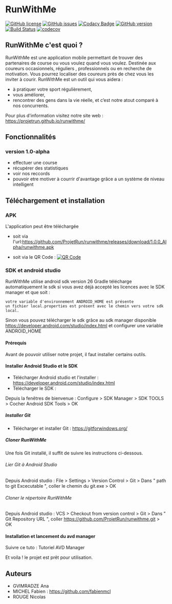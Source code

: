 # RunWithMe


[![GitHub license](https://img.shields.io/github/license/ProjetRun/runwithme.svg)](https://github.com/ProjetRun/runwithme/blob/master/LICENSE)
[![GitHub issues](https://img.shields.io/github/issues/ProjetRun/runwithme.svg)](https://github.com/ProjetRun/runwithme/issues)
[![Codacy Badge](https://api.codacy.com/project/badge/Grade/309ab3350a7444ad8b63ca537cb848d3)](https://www.codacy.com/app/ProjetRun/runwithme?utm_source=github.com&amp;utm_medium=referral&amp;utm_content=ProjetRun/runwithme/&amp;utm_campaign=Badge_Grade)
[![GitHub version](https://badge.fury.io/gh/ProjetRun%2Frunwithme.svg)](https://badge.fury.io/gh/ProjetRun%2Frunwithme)
[![Build Status](https://travis-ci.org/ProjetRun/runwithme.svg?branch=dev_fabien)](https://travis-ci.org/ProjetRun/runwithme)
[![codecov](https://codecov.io/gh/ProjetRun/runwithme/branch/master/graph/badge.svg)](https://codecov.io/gh/ProjetRun/runwithme)


## RunWithMe c'est quoi ? 

RunWithMe est une application mobile permettant de trouver des partenaires de course ou vous voulez quand vous voulez.
Destinée aux coureurs occasionnels, réguliers , professionnels ou en recherche de motivation.
Vous pourrez localiser des coureurs près de chez vous les inviter à courir.
RunWithMe est un outil qui vous aidera :

- à pratiquer votre sport régulièrement, 
- vous améliorer,
- rencontrer des gens dans la vie réelle, et c’est notre atout comparé à nos concurrents.

Pour plus d'information visitez notre site web : https://projetrun.github.io/runwithme/

## Fonctionnalités

### version 1.0-alpha
 - effectuer une course 
 - récupérer des statistiques 
 - voir nos reccords 
 - pouvoir etre motiver à courrir d'avantage grâce a un système de niveau intelligent 




## Téléchargement et installation 
### APK

L'application peut être téléchargée 

- soit via l'url:https://github.com/ProjetRun/runwithme/releases/download/1.0.0_Alpha/runwithme.apk

- soit via le QR Code : 
<a href='http://www.unitag.io/qrcode'><img src='http://www.unitag.io/qreator/generate?crs=xnjFkEn%252FP85fCPDXJ%252FXXKg5g6yQi7H4qzUlRVUntU035Re8CX7iHj071HbqF%252BCfYW0fkByoDtlWAYEP%252FkF2dipjP8Ux69VtYkusoonlKTAkgSRnmfwEzhpz3ulb%252BfgcH8xxrpOTbfLtqZS7YE5Pf9g%253D%253D&crd=fhOysE0g3Bah%252BuqXA7NPQx2rrS2o9rjHfmG68tV%252F4kxUO%252FYpN3tUfh15i8xOwmYDv%252Ff1kwlxP8bpaEE4xpYk8NIv3kMMuP5b5PcABpqsLU1k06UAxaFyKnSLtF5U%252B3jWuzv8Vzy0eXteUJKIDXoIiXJrds95Pws9k1PRIHZPah0%253D' alt='QR Code'/></a>

### SDK et android studio
RunWithMe utilise android sdk version 26 Gradle télécharge automatiquement le sdk si vous avez déjà accepté les licences avec le SDK manager et que soit :

    votre variable d'environnement ANDROID_HOME est présente
    un fichier local.properties est présent avec le chemin vers votre sdk local.

Sinon vous pouvez télécharger le sdk grâce au sdk manager disponible https://developer.android.com/studio/index.html et configurer une variable ANDROID_HOME


#### Prérequis

Avant de pouvoir utiliser notre projet, il faut installer certains outils.

#### Installer Android Studio et le SDK
 - Télécharger Android studio et l'installer : https://developer.android.com/studio/index.html
 - Télécharger le SDK :

Depuis la fenêtres de bienvenue : Configure > SDK Manager > SDK TOOLS > Cocher Android SDK Tools > OK

##### Installer Git

- Télécharger et installer Git : https://gitforwindows.org/

##### Cloner RunWithMe

Une fois Git installé, il suffit de suivre les instructions ci-dessous.

###### Lier Git à Android Studio

Depuis Android studio : File > Settings > Version Control > Git > Dans " path to git Excecutable ", coller le chemin du git.exe > OK

###### Cloner le répertoire RunWithMe

Depuis Android studio : VCS > Checkout from version control > Git > Dans " Git Repository URL ", coller https://github.com/ProjetRun/runwithme.git > OK

#### Installation et lancement du avd manager

Suivre ce tuto : Tutoriel AVD Manager

Et voila ! le projet est prêt pour utilisation.




## Auteurs
* GVIMRADZE Ana
* MICHEL Fabien  : https://github.com/fabienmcl 
* ROUGE Nicolas
